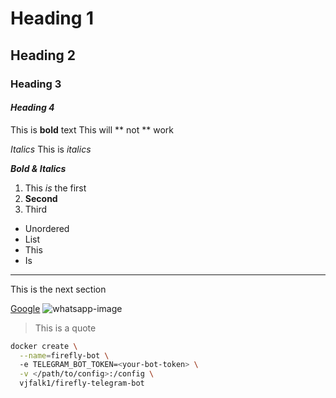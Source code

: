# Heading 1
## Heading 2
### Heading 3
#### *Heading 4*


This is **bold** text
This will ** not ** work

*Italics*
This is *italics*

***Bold & Italics***

1. This *is* the first
2. **Second**
3. Third

- Unordered
- List
- This
- Is

---

This is the next section

[Google](https://google.com)
![whatsapp-image](https://i.imgur.com/XTwsFSC.png)

> This is a quote

```bash
docker create \
  --name=firefly-bot \ 
  -e TELEGRAM_BOT_TOKEN=<your-bot-token> \
  -v </path/to/config>:/config \
  vjfalk1/firefly-telegram-bot
```
